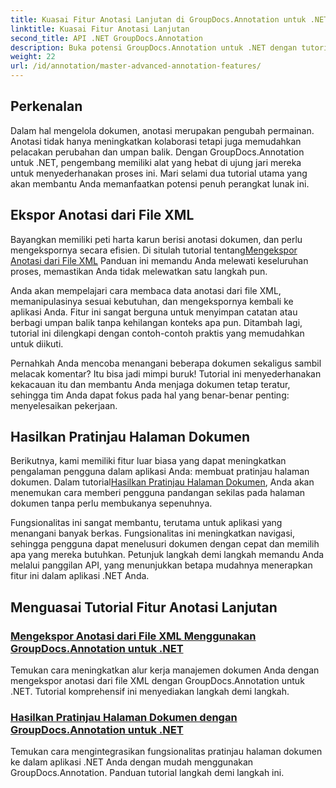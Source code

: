```yaml
---
title: Kuasai Fitur Anotasi Lanjutan di GroupDocs.Annotation untuk .NET
linktitle: Kuasai Fitur Anotasi Lanjutan
second_title: API .NET GroupDocs.Annotation
description: Buka potensi GroupDocs.Annotation untuk .NET dengan tutorial mengekspor anotasi XML dan membuat pratinjau halaman dokumen.
weight: 22
url: /id/annotation/master-advanced-annotation-features/
---
```

## Perkenalan

Dalam hal mengelola dokumen, anotasi merupakan pengubah permainan. Anotasi tidak hanya meningkatkan kolaborasi tetapi juga memudahkan pelacakan perubahan dan umpan balik. Dengan GroupDocs.Annotation untuk .NET, pengembang memiliki alat yang hebat di ujung jari mereka untuk menyederhanakan proses ini. Mari selami dua tutorial utama yang akan membantu Anda memanfaatkan potensi penuh perangkat lunak ini.

## Ekspor Anotasi dari File XML

 Bayangkan memiliki peti harta karun berisi anotasi dokumen, dan perlu mengekspornya secara efisien. Di situlah tutorial tentang[Mengekspor Anotasi dari File XML](./export-annotations-from-xml-file/) Panduan ini memandu Anda melewati keseluruhan proses, memastikan Anda tidak melewatkan satu langkah pun. 

Anda akan mempelajari cara membaca data anotasi dari file XML, memanipulasinya sesuai kebutuhan, dan mengekspornya kembali ke aplikasi Anda. Fitur ini sangat berguna untuk menyimpan catatan atau berbagi umpan balik tanpa kehilangan konteks apa pun. Ditambah lagi, tutorial ini dilengkapi dengan contoh-contoh praktis yang memudahkan untuk diikuti. 

Pernahkah Anda mencoba menangani beberapa dokumen sekaligus sambil melacak komentar? Itu bisa jadi mimpi buruk! Tutorial ini menyederhanakan kekacauan itu dan membantu Anda menjaga dokumen tetap teratur, sehingga tim Anda dapat fokus pada hal yang benar-benar penting: menyelesaikan pekerjaan.

## Hasilkan Pratinjau Halaman Dokumen

 Berikutnya, kami memiliki fitur luar biasa yang dapat meningkatkan pengalaman pengguna dalam aplikasi Anda: membuat pratinjau halaman dokumen. Dalam tutorial[Hasilkan Pratinjau Halaman Dokumen](./generate-document-page-previews/), Anda akan menemukan cara memberi pengguna pandangan sekilas pada halaman dokumen tanpa perlu membukanya sepenuhnya.

Fungsionalitas ini sangat membantu, terutama untuk aplikasi yang menangani banyak berkas. Fungsionalitas ini meningkatkan navigasi, sehingga pengguna dapat menelusuri dokumen dengan cepat dan memilih apa yang mereka butuhkan. Petunjuk langkah demi langkah memandu Anda melalui panggilan API, yang menunjukkan betapa mudahnya menerapkan fitur ini dalam aplikasi .NET Anda. 

## Menguasai Tutorial Fitur Anotasi Lanjutan
### [Mengekspor Anotasi dari File XML Menggunakan GroupDocs.Annotation untuk .NET](./export-annotations-from-xml-file/)
Temukan cara meningkatkan alur kerja manajemen dokumen Anda dengan mengekspor anotasi dari file XML dengan GroupDocs.Annotation untuk .NET. Tutorial komprehensif ini menyediakan langkah demi langkah.
### [Hasilkan Pratinjau Halaman Dokumen dengan GroupDocs.Annotation untuk .NET](./generate-document-page-previews/)
Temukan cara mengintegrasikan fungsionalitas pratinjau halaman dokumen ke dalam aplikasi .NET Anda dengan mudah menggunakan GroupDocs.Annotation. Panduan tutorial langkah demi langkah ini.